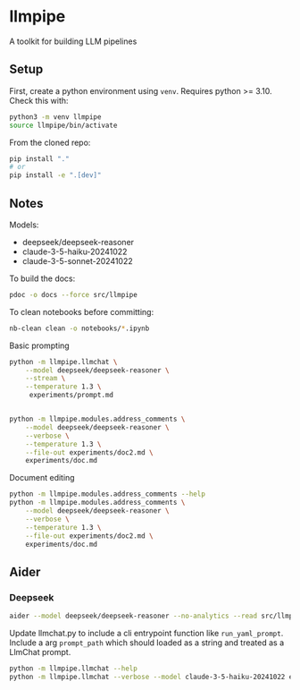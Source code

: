 # llmpipe
A toolkit for building LLM pipelines

## Setup

First, create a python environment using `venv`. Requires python >= 3.10. Check this with:

```bash
python3 -m venv llmpipe
source llmpipe/bin/activate
```

From the cloned repo:

```bash
pip install "."
# or
pip install -e ".[dev]"
```

## Notes

Models:

- deepseek/deepseek-reasoner
- claude-3-5-haiku-20241022
- claude-3-5-sonnet-20241022

To build the docs:

```bash
pdoc -o docs --force src/llmpipe
```

To clean notebooks before committing:

```bash
nb-clean clean -o notebooks/*.ipynb
```

Basic prompting
```bash
python -m llmpipe.llmchat \
    --model deepseek/deepseek-reasoner \
    --stream \
    --temperature 1.3 \
     experiments/prompt.md


python -m llmpipe.modules.address_comments \
    --model deepseek/deepseek-reasoner \
    --verbose \
    --temperature 1.3 \
    --file-out experiments/doc2.md \
    experiments/doc.md
```

Document editing
```bash
python -m llmpipe.modules.address_comments --help
python -m llmpipe.modules.address_comments \
    --model deepseek/deepseek-reasoner \
    --verbose \
    --temperature 1.3 \
    --file-out experiments/doc2.md \
    experiments/doc.md
```


## Aider

### Deepseek

```bash
aider --model deepseek/deepseek-reasoner --no-analytics --read src/llmpipe/prompt_module.py src/llmpipe/llmchat.py
```

Update llmchat.py to include a cli entrypoint function like `run_yaml_prompt`. Include a arg `prompt_path` which should loaded as a string and treated as a LlmChat prompt.

```bash
python -m llmpipe.llmchat --help
python -m llmpipe.llmchat --verbose --model claude-3-5-haiku-20241022 experiments/test_prompt.md  > experiments/test_prompt_response.md 2>&1
```


